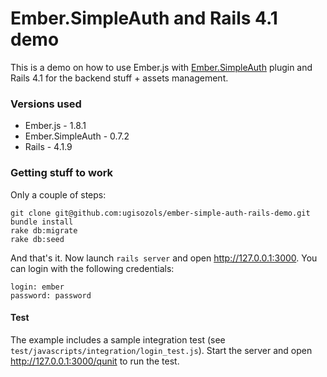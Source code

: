 Ember.SimpleAuth and Rails 4.1 demo
==================================

This is a demo on how to use Ember.js with [Ember.SimpleAuth](https://github.com/simplabs/ember-simple-auth) plugin and Rails 4.1 for the backend stuff + assets management.

### Versions used

* Ember.js - 1.8.1
* Ember.SimpleAuth - 0.7.2
* Rails - 4.1.9

### Getting stuff to work

Only a couple of steps:

```
git clone git@github.com:ugisozols/ember-simple-auth-rails-demo.git
bundle install
rake db:migrate
rake db:seed
```

And that's it. Now launch `rails server` and open http://127.0.0.1:3000. You can
login with the following credentials:

```
login: ember
password: password
```

#### Test

The example includes a sample integration test (see `test/javascripts/integration/login_test.js`). Start the server
and open http://127.0.0.1:3000/qunit to run the test.
